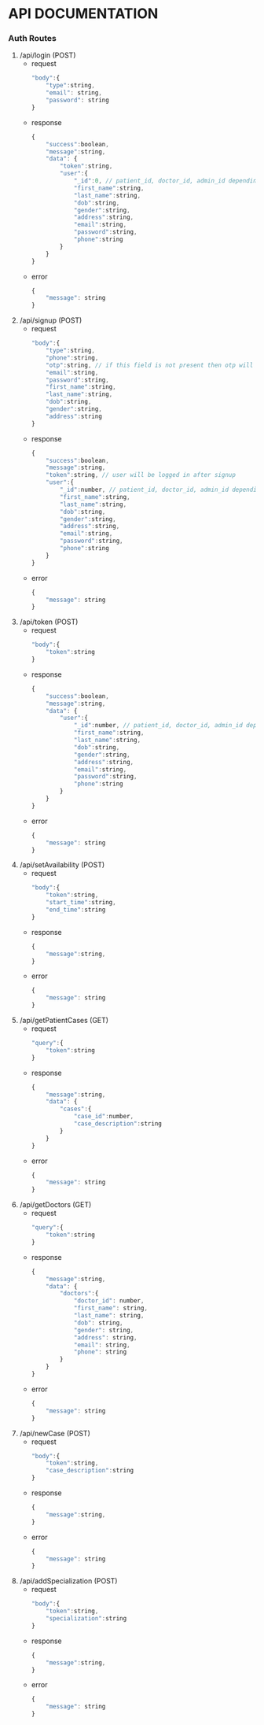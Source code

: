 # API DOCUMENTATION


### Auth Routes

1. /api/login (POST)
   - request
        ```javascript
        "body":{
            "type":string,
            "email": string,
            "password": string
        }
        ```
   - response
        ```javascript
        {
            "success":boolean,
            "message":string,
            "data": {
                "token":string,
                "user":{
                    "_id":0, // patient_id, doctor_id, admin_id depending on type
                    "first_name":string,
                    "last_name":string,
                    "dob":string,
                    "gender":string,
                    "address":string,
                    "email":string,
                    "password":string,
                    "phone":string
                }
            }
        }
        ```
   - error
        ```javascript
        {
            "message": string
        }
        ```
2. /api/signup (POST)
   - request
        ``` javascript
        "body":{
            "type":string,
            "phone":string,
            "otp":string, // if this field is not present then otp will be sent on the phone number, call the api again with otp field
            "email":string,
            "password":string,
            "first_name":string,
            "last_name":string,
            "dob":string,
            "gender":string,
            "address":string
        }
        ```
    - response
        ```javascript
        {
            "success":boolean,
            "message":string,
            "token":string, // user will be logged in after signup
            "user":{
                "_id":number, // patient_id, doctor_id, admin_id depending on type
                "first_name":string,
                "last_name":string,
                "dob":string,
                "gender":string,
                "address":string,
                "email":string,
                "password":string,
                "phone":string
            }
        }
        ```
    - error
        ```javascript
        {
            "message": string
        }
        ```
3. /api/token (POST)
   - request
        ```javascript
        "body":{
            "token":string
        }
        ```
   - response
        ```javascript
        {
            "success":boolean,
            "message":string,
            "data": {
                "user":{
                    "_id":number, // patient_id, doctor_id, admin_id depending on type
                    "first_name":string,
                    "last_name":string,
                    "dob":string,
                    "gender":string,
                    "address":string,
                    "email":string,
                    "password":string,
                    "phone":string
                }
            }
        }
        ```
   - error
        ```javascript
        {
            "message": string
        }
        ```
4. /api/setAvailability (POST)
   - request
        ```javascript
        "body":{
            "token":string, 
            "start_time":string,
            "end_time":string
        }
        ```
   - response
        ```javascript
        {
            "message":string, 
        }
        ```
   - error
        ```javascript
        {
            "message": string
        }
        ```
5. /api/getPatientCases (GET)
   - request
        ```javascript
        "query":{
            "token":string 
        }
        ```
   - response
        ```javascript
        {
            "message":string, 
            "data": {
                "cases":{
                    "case_id":number,
                    "case_description":string
                }
            }
        }
        ```
   - error
        ```javascript
        {
            "message": string
        }
        ```
6. /api/getDoctors (GET)
    - request
        ```javascript
        "query":{
            "token":string 
        }
        ```
   - response
        ```javascript
        {
            "message":string, 
            "data": {
                "doctors":{
                    "doctor_id": number,
                    "first_name": string,
                    "last_name": string,
                    "dob": string,
                    "gender": string,
                    "address": string,
                    "email": string,
                    "phone": string
                }
            }
        }
        ```
   - error
        ```javascript
        {
            "message": string
        }
        ```
7. /api/newCase (POST)
   - request
        ```javascript
        "body":{
            "token":string,
            "case_description":string
        }
        ```
   - response
        ```javascript
        {
            "message":string, 
        }
        ```
   - error
        ```javascript
        {
            "message": string
        }
        ```
8. /api/addSpecialization (POST)
   - request
        ```javascript
        "body":{
            "token":string,
            "specialization":string
        }
        ```
   - response
        ```javascript
        {
            "message":string, 
        }
        ```
   - error
        ```javascript
        {
            "message": string
        }
        ```
